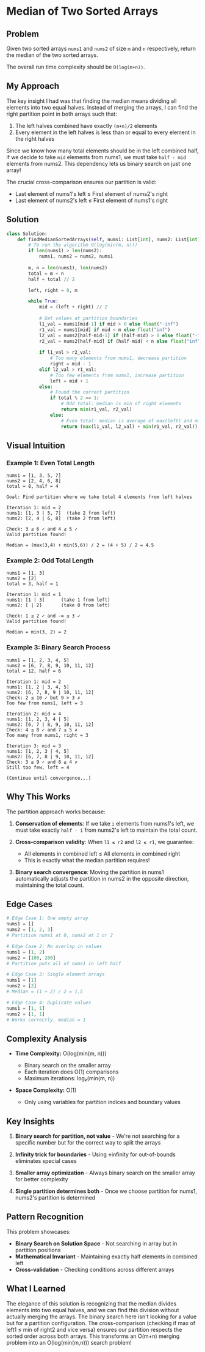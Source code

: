 # Median of Two Sorted Arrays

## Problem
Given two sorted arrays `nums1` and `nums2` of size `m` and `n` respectively, return the median of the two sorted arrays.

The overall run time complexity should be `O(log(m+n))`.

## My Approach

The key insight I had was that finding the median means dividing all elements into two equal halves. Instead of merging the arrays, I can find the right partition point in both arrays such that:
1. The left halves combined have exactly `(m+n)/2` elements
2. Every element in the left halves is less than or equal to every element in the right halves

Since we know how many total elements should be in the left combined half, if we decide to take `mid` elements from nums1, we must take `half - mid` elements from nums2. This dependency lets us binary search on just one array!

The crucial cross-comparison ensures our partition is valid:
- Last element of nums1's left ≤ First element of nums2's right
- Last element of nums2's left ≤ First element of nums1's right

## Solution

```python
class Solution:
    def findMedianSortedArrays(self, nums1: List[int], nums2: List[int]) -> float:
        # To run the algorithm O(log(min(m, n)))
        if len(nums1) > len(nums2):
            nums1, nums2 = nums2, nums1
        
        m, n = len(nums1), len(nums2)
        total = m + n
        half = total // 2

        left, right = 0, m

        while True:
            mid = (left + right) // 2
            
            # Get values at partition boundaries
            l1_val = nums1[mid-1] if mid > 0 else float("-inf")
            r1_val = nums1[mid] if mid < m else float("inf")
            l2_val = nums2[half-mid-1] if (half-mid) > 0 else float("-inf")
            r2_val = nums2[half-mid] if (half-mid) < n else float("inf")
            
            if l1_val > r2_val:
                # Too many elements from nums1, decrease partition
                right = mid - 1
            elif l2_val > r1_val:
                # Too few elements from nums1, increase partition
                left = mid + 1
            else:
                # Found the correct partition
                if total % 2 == 1:
                    # Odd total: median is min of right elements
                    return min(r1_val, r2_val)
                else:
                    # Even total: median is average of max(left) and min(right)
                    return (max(l1_val, l2_val) + min(r1_val, r2_val)) / 2
```

## Visual Intuition

### Example 1: Even Total Length
```
nums1 = [1, 3, 5, 7]
nums2 = [2, 4, 6, 8]
total = 8, half = 4

Goal: Find partition where we take total 4 elements from left halves

Iteration 1: mid = 2
nums1: [1, 3 | 5, 7]  (take 2 from left)
nums2: [2, 4 | 6, 8]  (take 2 from left)

Check: 3 ≤ 6 ✓ and 4 ≤ 5 ✓
Valid partition found!

Median = (max(3,4) + min(5,6)) / 2 = (4 + 5) / 2 = 4.5
```

### Example 2: Odd Total Length
```
nums1 = [1, 3]
nums2 = [2]
total = 3, half = 1

Iteration 1: mid = 1
nums1: [1 | 3]      (take 1 from left)
nums2: [ | 2]       (take 0 from left)

Check: 1 ≤ 2 ✓ and -∞ ≤ 3 ✓
Valid partition found!

Median = min(3, 2) = 2
```

### Example 3: Binary Search Process
```
nums1 = [1, 2, 3, 4, 5]
nums2 = [6, 7, 8, 9, 10, 11, 12]
total = 12, half = 6

Iteration 1: mid = 2
nums1: [1, 2 | 3, 4, 5]
nums2: [6, 7, 8, 9 | 10, 11, 12]
Check: 2 ≤ 10 ✓ but 9 > 3 ✗
Too few from nums1, left = 3

Iteration 2: mid = 4
nums1: [1, 2, 3, 4 | 5]
nums2: [6, 7 | 8, 9, 10, 11, 12]
Check: 4 ≤ 8 ✓ and 7 ≤ 5 ✗
Too many from nums1, right = 3

Iteration 3: mid = 3
nums1: [1, 2, 3 | 4, 5]
nums2: [6, 7, 8 | 9, 10, 11, 12]
Check: 3 ≤ 9 ✓ and 8 ≤ 4 ✗
Still too few, left = 4

(Continue until convergence...)
```

## Why This Works

The partition approach works because:

1. **Conservation of elements**: If we take `i` elements from nums1's left, we must take exactly `half - i` from nums2's left to maintain the total count.

2. **Cross-comparison validity**: When `l1 ≤ r2` and `l2 ≤ r1`, we guarantee:
   - All elements in combined left ≤ All elements in combined right
   - This is exactly what the median partition requires!

3. **Binary search convergence**: Moving the partition in nums1 automatically adjusts the partition in nums2 in the opposite direction, maintaining the total count.

## Edge Cases

```python
# Edge Case 1: One empty array
nums1 = []
nums2 = [1, 2, 3]
# Partition nums1 at 0, nums2 at 1 or 2

# Edge Case 2: No overlap in values
nums1 = [1, 2]
nums2 = [100, 200]
# Partition puts all of nums1 in left half

# Edge Case 3: Single element arrays
nums1 = [1]
nums2 = [2]
# Median = (1 + 2) / 2 = 1.5

# Edge Case 4: Duplicate values
nums1 = [1, 1]
nums2 = [1, 1]
# Works correctly, median = 1
```

## Complexity Analysis

- **Time Complexity:** O(log(min(m, n)))
  - Binary search on the smaller array
  - Each iteration does O(1) comparisons
  - Maximum iterations: log₂(min(m, n))

- **Space Complexity:** O(1)
  - Only using variables for partition indices and boundary values

## Key Insights

1. **Binary search for partition, not value** - We're not searching for a specific number but for the correct way to split the arrays

2. **Infinity trick for boundaries** - Using ±infinity for out-of-bounds eliminates special cases

3. **Smaller array optimization** - Always binary search on the smaller array for better complexity

4. **Single partition determines both** - Once we choose partition for nums1, nums2's partition is determined

## Pattern Recognition

This problem showcases:
- **Binary Search on Solution Space** - Not searching in array but in partition positions
- **Mathematical Invariant** - Maintaining exactly half elements in combined left
- **Cross-validation** - Checking conditions across different arrays

## What I Learned

The elegance of this solution is recognizing that the median divides elements into two equal halves, and we can find this division without actually merging the arrays. The binary search here isn't looking for a value but for a partition configuration. The cross-comparison (checking if max of left1 ≤ min of right2 and vice versa) ensures our partition respects the sorted order across both arrays. This transforms an O(m+n) merging problem into an O(log(min(m,n))) search problem!